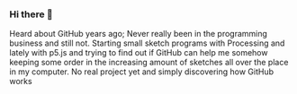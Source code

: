 ### Hi there 👋

Heard about GitHub years ago; Never really been in the programming business and still not. 
Starting small sketch programs with Processing and  lately with p5.js and trying to find out if GitHub can help me somehow keeping some order
in the increasing amount of sketches all over the place in my computer. 
No real project yet and simply discovering how GitHub works

<!--
**stany47/stany47** is a ✨ _special_ ✨ repository because its `README.md` (this file) appears on your GitHub profile.

Here are some ideas to get you started:

- 🔭 I’m currently working on ...
- 🌱 I’m currently learning ...
- 👯 I’m looking to collaborate on ...
- 🤔 I’m looking for help with ...
- 💬 Ask me about ...
- 📫 How to reach me: ...
- 😄 Pronouns: ...
- ⚡ Fun fact: ...
-->
